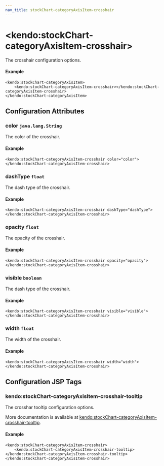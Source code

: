 ```yaml
---
nav_title: stockChart-categoryAxisItem-crosshair
---
```


# \<kendo:stockChart-categoryAxisItem-crosshair\>

The crosshair configuration options.

#### Example
    <kendo:stockChart-categoryAxisItem>
        <kendo:stockChart-categoryAxisItem-crosshair></kendo:stockChart-categoryAxisItem-crosshair>
    </kendo:stockChart-categoryAxisItem>

## Configuration Attributes

### color `java.lang.String`

The color of the crosshair.

#### Example
    <kendo:stockChart-categoryAxisItem-crosshair color="color">
    </kendo:stockChart-categoryAxisItem-crosshair>

### dashType `float`

The dash type of the crosshair.

#### Example
    <kendo:stockChart-categoryAxisItem-crosshair dashType="dashType">
    </kendo:stockChart-categoryAxisItem-crosshair>

### opacity `float`

The opacity of the crosshair.

#### Example
    <kendo:stockChart-categoryAxisItem-crosshair opacity="opacity">
    </kendo:stockChart-categoryAxisItem-crosshair>

### visible `boolean`

The dash type of the crosshair.

#### Example
    <kendo:stockChart-categoryAxisItem-crosshair visible="visible">
    </kendo:stockChart-categoryAxisItem-crosshair>

### width `float`

The width of the crosshair.

#### Example
    <kendo:stockChart-categoryAxisItem-crosshair width="width">
    </kendo:stockChart-categoryAxisItem-crosshair>


##  Configuration JSP Tags

### kendo:stockChart-categoryAxisItem-crosshair-tooltip

The crosshar tooltip configuration options.

More documentation is available at [kendo:stockChart-categoryAxisItem-crosshair-tooltip](/api/wrappers/jsp/stockchart/categoryaxisitem-crosshair-tooltip).

#### Example

    <kendo:stockChart-categoryAxisItem-crosshair>
        <kendo:stockChart-categoryAxisItem-crosshair-tooltip></kendo:stockChart-categoryAxisItem-crosshair-tooltip>
    </kendo:stockChart-categoryAxisItem-crosshair>

